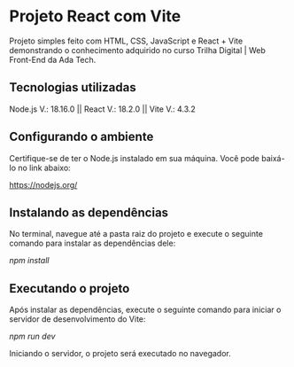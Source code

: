 # Projeto React com Vite

Projeto simples feito com HTML, CSS, JavaScript e React + Vite demonstrando o conhecimento adquirido no curso Trilha Digital | Web Front-End da Ada Tech.

## Tecnologias utilizadas
Node.js V.: 18.16.0 || React V.: 18.2.0 || Vite V.: 4.3.2

## Configurando o ambiente
Certifique-se de ter o Node.js instalado em sua máquina. Você pode baixá-lo no link abaixo:

https://nodejs.org/

## Instalando as dependências
No terminal, navegue até a pasta raiz do projeto e execute o seguinte comando para instalar as dependências dele:

_npm install_

## Executando o projeto
Após instalar as dependências, execute o seguinte comando para iniciar o servidor de desenvolvimento do Vite:

_npm run dev_

Iniciando o servidor, o projeto será executado no navegador.
